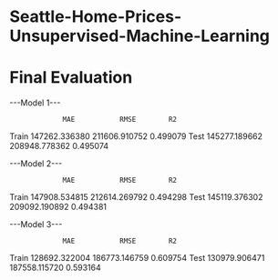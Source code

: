 # Seattle-Home-Prices-Unsupervised-Machine-Learning

# Final Evaluation

---Model 1---

                 MAE           RMSE        R2
Train  147262.336380          211606.910752        0.499079
Test   145277.189662          208948.778362        0.495074

---Model 2---

                 MAE           RMSE        R2
Train  147908.534815    212614.269792    0.494298
Test   145119.376302    209092.190892    0.494381

---Model 3---

                 MAE           RMSE        R2
Train  128692.322004    186773.146759    0.609754
Test   130979.906471    187558.115720    0.593164
